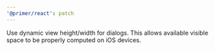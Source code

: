 ```yaml
---
'@primer/react': patch
---
```


Use dynamic view height/width for dialogs. This allows available visible space to be properly computed on iOS devices.
